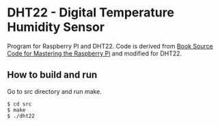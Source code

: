 # DHT22 - Digital Temperature Humidity Sensor 

Program for Raspberry PI and DHT22. Code is derived from [Book Source Code for Mastering the Raspberry Pi](https://github.com/ve3wwg/raspberry_pi) and modified for DHT22.

## How to build and run

Go to src directory and run make. 

```
$ cd src
$ make
$ ./dht22
```

